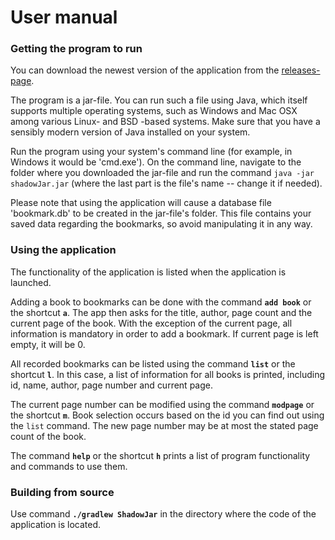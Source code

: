 # User manual

### Getting the program to run

You can download the newest version of the application from the [releases-page](https://github.com/LindaJT/ryhma_kuusi/releases).

The program is a jar-file. You can run such a file using Java, which itself supports multiple operating systems, such as Windows and Mac OSX among various Linux- and BSD -based systems. Make sure that you have a sensibly modern version of Java installed on your system.

Run the program using your system's command line (for example, in Windows it would be 'cmd.exe'). On the command line, navigate to the folder where you downloaded the jar-file and run the command `java -jar shadowJar.jar` (where the last part is the file's name -- change it if needed).

Please note that using the application will cause a database file 'bookmark.db' to be created in the jar-file's folder. This file contains your saved data regarding the bookmarks, so avoid manipulating it in any way.

### Using the application

The functionality of the application is listed when the application is launched. 

Adding a book to bookmarks can be done with the command **`add book`** or the shortcut **`a`**. The app then asks for the title, author, page count and the current page of the book. With the exception of the current page, all information is mandatory in order to add a bookmark. If current page is left empty, it will be 0.

All recorded bookmarks can be listed using the command **`list`** or the shortcut **`l`**. In this case, a list of information for all books is printed, including id, name, author, page number and current page. 

The current page number can be modified using the command **`modpage`** or the shortcut **`m`**. Book selection occurs based on the id you can find out using the `list` command. The new page number may be at most the stated page count of the book. 

The command **`help`** or the shortcut **`h`** prints a list of program functionality and commands to use them.

### Building from source

Use command **`./gradlew ShadowJar`**  in the directory where the code of the application is located.
